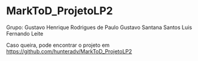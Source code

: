 # MarkToD_ProjetoLP2

Grupo:
Gustavo Henrique Rodrigues de Paulo
Gustavo Santana Santos
Luis Fernando Leite

Caso queira, pode encontrar o projeto em https://github.com/hunteradv/MarkToD_ProjetoLP2
